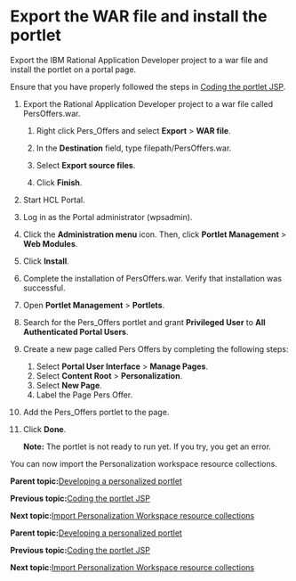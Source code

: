 # Export the WAR file and install the portlet

Export the IBM Rational Application Developer project to a war file and install the portlet on a portal page.

Ensure that you have properly followed the steps in [Coding the portlet JSP](pzn_demo_finish_coding_portlet_jsp.md).

1.  Export the Rational Application Developer project to a war file called PersOffers.war.

    1.  Right click Pers\_Offers and select **Export** \> **WAR file**.

    2.  In the **Destination** field, type filepath/PersOffers.war.

    3.  Select **Export source files**.

    4.  Click **Finish**.

2.  Start HCL Portal.

3.  Log in as the Portal administrator \(wpsadmin\).

4.  Click the **Administration menu** icon. Then, click **Portlet Management** \> **Web Modules**.

5.  Click **Install**.

6.  Complete the installation of PersOffers.war. Verify that installation was successful.

7.  Open **Portlet Management** \> **Portlets**.

8.  Search for the Pers\_Offers portlet and grant **Privileged User** to **All Authenticated Portal Users**.

9.  Create a new page called Pers Offers by completing the following steps:

    1.  Select **Portal User Interface** \> **Manage Pages**.
    2.  Select **Content Root** \> **Personalization**.
    3.  Select **New Page**.
    4.  Label the Page Pers Offer.
10. Add the Pers\_Offers portlet to the page.

11. Click **Done**.

    **Note:** The portlet is not ready to run yet. If you try, you get an error.


You can now import the Personalization workspace resource collections.

**Parent topic:**[Developing a personalized portlet](../pzn/pzn_demooverview.md)

**Previous topic:**[Coding the portlet JSP](../pzn/pzn_demo_finish_coding_portlet_jsp.md)

**Next topic:**[Import Personalization Workspace resource collections](../pzn/pzn_demo_import_resource_collections.md)

**Parent topic:**[Developing a personalized portlet](../pzn/pzn_demooverview.md)

**Previous topic:**[Coding the portlet JSP](../pzn/pzn_demo_finish_coding_portlet_jsp.md)

**Next topic:**[Import Personalization Workspace resource collections](../pzn/pzn_demo_import_resource_collections.md)


